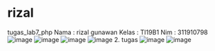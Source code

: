 # rizal
tugas_lab7_php
Nama : rizal gunawan
Kelas : TI19B1
Nim  : 311910798
![image](https://user-images.githubusercontent.com/81961972/117736795-b0d03780-b222-11eb-93a0-e186d9d3cefd.png)
![image](https://user-images.githubusercontent.com/81961972/117736803-b6c61880-b222-11eb-9764-0de828b12093.png)
![image](https://user-images.githubusercontent.com/81961972/117736812-bb8acc80-b222-11eb-90be-92c6e0a77a56.png)
![image](https://user-images.githubusercontent.com/81961972/117736829-c0e81700-b222-11eb-84ed-87e8c51785e4.png)
2.  tugas
![image](https://user-images.githubusercontent.com/81961972/117737004-17555580-b223-11eb-8256-b72b87e24fba.png)
![image](https://user-images.githubusercontent.com/81961972/117737029-289e6200-b223-11eb-9b89-6b7a8687279d.png)
